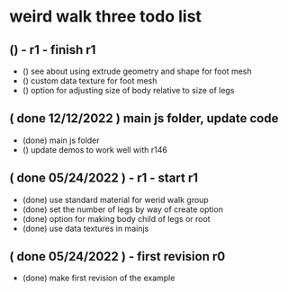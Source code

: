 # weird walk three todo list

## () - r1 - finish r1
* () see about using extrude geometry and shape for foot mesh
* () custom data texture for foot mesh
* () option for adjusting size of body relative to size of legs

## ( done 12/12/2022 ) main js folder, update code
* (done) main js folder
* () update demos to work well with r146

## ( done 05/24/2022 ) - r1 - start r1
* (done) use standard material for werid walk group
* (done) set the number of legs by way of create option
* (done) option for making body child of legs or root
* (done) use data textures in mainjs

## ( done 05/24/2022 ) - first revision r0
* (done) make first revision of the example